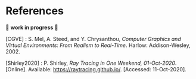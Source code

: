 # References

:construction: **work in progress** :construction:

[CGVE]
:   S. Mel, A. Steed, and Y. Chrysanthou,
    *Computer Graphics and Virtual Environments: From Realism to Real-Time*.
    Harlow: Addison-Wesley, 2002.

[Shirley2020]
:   P. Shirley, *Ray Tracing in One Weekend, 01-Oct-2020*. [Online]. Available:
    <https://raytracing.github.io/>. [Accessed: 11-Oct-2020].
